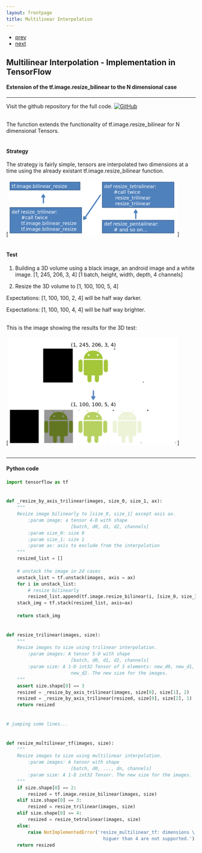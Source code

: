 ```yaml
---
layout: frontpage
title: Multilinear Interpolation
---
```


<div class="navbar">
  <div class="navbar-inner">
      <ul class="nav">
          <li><a href="harris_corner_detector.html">prev</a></li>
          <li><a href="harris_corner_detector.html">next</a></li>
      </ul>
  </div>
</div>


## Multilinear Interpolation - Implementation in TensorFlow

#### Extension of the tf.image.resize_bilinear to the N dimensional case
***

Visit the github repository for the full code.
[![GitHub](../icons16/github-icon.png)](https://github.com/viclule/image_resize_n_linear)
<br/>
<br/>

The function extends the functionality of tf.image.resize_bilinear for N dimensional Tensors.
<br/>
<br/>

#### Strategy
The strategy is fairly simple, tensors are interpolated two dimensions at a time using the already existant tf.image.resize_bilinear function.

[![Strategy](../../assets/repositories/multilinear_interpolation_tensorflow_2.png)]
<br/>
<br/>

#### Test
1. Building a 3D volume using a black image, an android image and a white image. [1, 245, 206, 3, 4] [1 batch, height, width, depth, 4 channels]

2. Resize the 3D volume to [1, 100, 100, 5, 4]

Expectations: [1, 100, 100, 2, 4] will be half way darker.

Expectations: [1, 100, 100, 4, 4] will be half way brighter.
<br/>
<br/>

This is the image showing the results for the 3D test:
<br/>
<br/>
[![Test for 3D](../../assets/repositories/multilinear_interpolation_tensorflow.png)]
<br/>
<br/>
***
#### Python code

```python
import tensorflow as tf


def _resize_by_axis_trilinear(images, size_0, size_1, ax):
    """
    Resize image bilinearly to [size_0, size_1] except axis ax.
        :param image: a tensor 4-D with shape 
                        [batch, d0, d1, d2, channels]
        :param size_0: size 0
        :param size_1: size 1
        :param ax: axis to exclude from the interpolation
    """
    resized_list = []

    # unstack the image in 2d cases
    unstack_list = tf.unstack(images, axis = ax)
    for i in unstack_list:
        # resize bilinearly
        resized_list.append(tf.image.resize_bilinear(i, [size_0, size_1]))
    stack_img = tf.stack(resized_list, axis=ax)

    return stack_img


def resize_trilinear(images, size):
    """
    Resize images to size using trilinear interpolation.
        :param images: A tensor 5-D with shape 
                        [batch, d0, d1, d2, channels]
        :param size: A 1-D int32 Tensor of 3 elements: new_d0, new_d1,
                        new_d2. The new size for the images.
    """
    assert size.shape[0] == 3
    resized = _resize_by_axis_trilinear(images, size[0], size[1], 2)
    resized = _resize_by_axis_trilinear(resized, size[0], size[2], 1)
    return resized


# jumping some lines...


def resize_multilinear_tf(images, size):
    """
    Resize images to size using multilinear interpolation.
        :param images: A tensor with shape 
                        [batch, d0, ..., dn, channels]
        :param size: A 1-D int32 Tensor. The new size for the images.
    """
    if size.shape[0] == 2:
        resized = tf.image.resize_bilinear(images, size)
    elif size.shape[0] == 3:
        resized = resize_trilinear(images, size)
    elif size.shape[0] == 4:
        resized = resize_tetralinear(images, size)
    else:
        raise NotImplementedError('resize_multilinear_tf: dimensions \
                                    higuer than 4 are not supported.')
    return resized
```